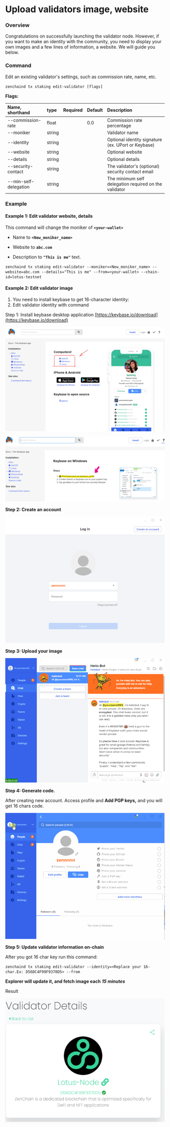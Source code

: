 # Upload validators image, website

### Overview

Congratulations on successfully launching the validator node. However, if you want to make an identity with the community, you need to display your own images and a few lines of information, a website. We will guide you below.

### Command

Edit an existing validator's settings, such as commission rate, name, etc.

```text
zenchaind tx staking edit-validator [flags]
```

**Flags:**

| Name, shorthand | type | Required | Default | Description |
| :--- | :--- | :--- | :--- | :--- |
| --commission-rate | float |  | 0.0 | Commission rate percentage |
| --moniker | string |  |  | Validator name |
| --identity | string |  |  | Optional identity signature \(ex. UPort or Keybase\) |
| --website | string |  |  | Optional website |
| --details | string |  |  | Optional details |
| --security-contact | string |  |  | The validator's \(optional\) security contact email |
| --min-self-delegation | string |  |  | The minimum self delegation required on the validator |

### Example

#### Example 1: Edit validator website, details <a id="edit-validator-information"></a>

This command will change the moniker of  **`<your-wallet>`** 

+ Name to **`<New_moniker_name>`**

+ Website to **`abc.com`**

+ Description to **`"This is me"`** text. 

```text
zenchaind tx staking edit-validator --moniker=<New_moniker_name> --website=abc.com --details="This is me" --from=<your-wallet> --chain-id=lotus-testnet 
```



#### Example 2: Edit validator image <a id="edit-validator-information"></a>

1. You need to install keybase to get 16-character identity:
2.  Edit validator identity with command

Step 1: Install keybase desktop application [https://keybase.io/download](https://keybase.io/download)

![](../../.gitbook/assets/image%20%2830%29.png)

![](../../.gitbook/assets/image%20%2832%29.png)

**Step 2: Create an account**

![](../../.gitbook/assets/keybase-3.gif)

**Step 3: Upload your image**

![](../../.gitbook/assets/keybase-4.gif)

**Step 4: Generate code.** 

After creating new account. Access profile and **Add PGP keys,** and you will get 16 chars code. 

![](../../.gitbook/assets/keybase-2.gif)

**Step 5: Update validator information on-chain**

 After you got 16 char key run this command:

```text
zenchaind tx staking edit-validator --identity=<Replace your 16-char.Ex: D56DC4F99F9370D5> --from
```

**Explorer will update it, and fetch image each** _**15 minutes**_

Result

![](../../.gitbook/assets/image%20%2828%29.png)

